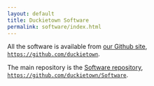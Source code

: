 ```yaml
---
layout: default
title: Duckietown Software
permalink: software/index.html
---
```


All the software is available from [our Github site][github], [`https://github.com/duckietown`][github].

The main repository is the [Software repository][sw], [`https://github.com/duckietown/Software`][sw].

[github]: http://github.com/duckietown
[sw]: http://github.com/duckietown/Software
